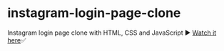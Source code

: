# instagram-login-page-clone
 Instagram login page clone with HTML, CSS and JavaScript ▶️
 <a href="https://itsozod.github.io/instagram-login-page-clone/">Watch it here</a>✅
